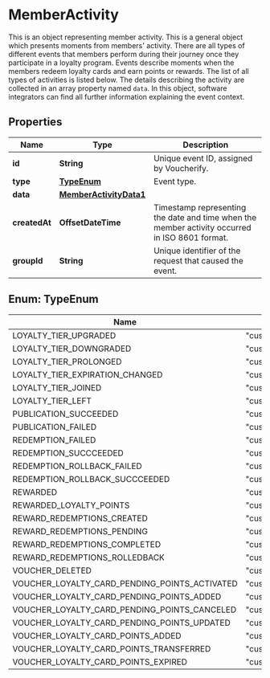 

# MemberActivity

This is an object representing member activity.    This is a general object which presents moments from members' activity. There are all types of different events that members perform during their journey once they participate in a loyalty program. Events describe moments when the members redeem loyalty cards and earn points or rewards. The list of all types of activities is listed below.  The details describing the activity are collected in an array property named `data`. In this object, software integrators can find all further information explaining the event context.

## Properties

| Name | Type | Description |
|------------ | ------------- | ------------- |
|**id** | **String** | Unique event ID, assigned by Voucherify. |
|**type** | [**TypeEnum**](#TypeEnum) | Event type. |
|**data** | [**MemberActivityData1**](MemberActivityData1.md) |  |
|**createdAt** | **OffsetDateTime** | Timestamp representing the date and time when the member activity occurred in ISO 8601 format. |
|**groupId** | **String** | Unique identifier of the request that caused the event. |



## Enum: TypeEnum

| Name | Value |
|---- | -----|
| LOYALTY_TIER_UPGRADED | &quot;customer.loyalty.tier.upgraded&quot; |
| LOYALTY_TIER_DOWNGRADED | &quot;customer.loyalty.tier.downgraded&quot; |
| LOYALTY_TIER_PROLONGED | &quot;customer.loyalty.tier.prolonged&quot; |
| LOYALTY_TIER_EXPIRATION_CHANGED | &quot;customer.loyalty.tier.expiration.changed&quot; |
| LOYALTY_TIER_JOINED | &quot;customer.loyalty.tier.joined&quot; |
| LOYALTY_TIER_LEFT | &quot;customer.loyalty.tier.left&quot; |
| PUBLICATION_SUCCEEDED | &quot;customer.publication.succeeded&quot; |
| PUBLICATION_FAILED | &quot;customer.publication.failed&quot; |
| REDEMPTION_FAILED | &quot;customer.redemption.failed&quot; |
| REDEMPTION_SUCCCEEDED | &quot;customer.redemption.succceeded&quot; |
| REDEMPTION_ROLLBACK_FAILED | &quot;customer.redemption.rollback.failed&quot; |
| REDEMPTION_ROLLBACK_SUCCCEEDED | &quot;customer.redemption.rollback.succceeded&quot; |
| REWARDED | &quot;customer.rewarded&quot; |
| REWARDED_LOYALTY_POINTS | &quot;customer.rewarded.loyalty_points&quot; |
| REWARD_REDEMPTIONS_CREATED | &quot;customer.reward_redemptions.created&quot; |
| REWARD_REDEMPTIONS_PENDING | &quot;customer.reward_redemptions.pending&quot; |
| REWARD_REDEMPTIONS_COMPLETED | &quot;customer.reward_redemptions.completed&quot; |
| REWARD_REDEMPTIONS_ROLLEDBACK | &quot;customer.reward_redemptions.rolledback&quot; |
| VOUCHER_DELETED | &quot;customer.voucher.deleted&quot; |
| VOUCHER_LOYALTY_CARD_PENDING_POINTS_ACTIVATED | &quot;customer.voucher.loyalty_card.pending_points.activated&quot; |
| VOUCHER_LOYALTY_CARD_PENDING_POINTS_ADDED | &quot;customer.voucher.loyalty_card.pending_points.added&quot; |
| VOUCHER_LOYALTY_CARD_PENDING_POINTS_CANCELED | &quot;customer.voucher.loyalty_card.pending_points.canceled&quot; |
| VOUCHER_LOYALTY_CARD_PENDING_POINTS_UPDATED | &quot;customer.voucher.loyalty_card.pending_points.updated&quot; |
| VOUCHER_LOYALTY_CARD_POINTS_ADDED | &quot;customer.voucher.loyalty_card.points_added&quot; |
| VOUCHER_LOYALTY_CARD_POINTS_TRANSFERRED | &quot;customer.voucher.loyalty_card.points_transferred&quot; |
| VOUCHER_LOYALTY_CARD_POINTS_EXPIRED | &quot;customer.voucher.loyalty_card.points_expired&quot; |



